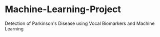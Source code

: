 # Machine-Learning-Project
 Detection of Parkinson's Disease using Vocal Biomarkers and Machine Learning
